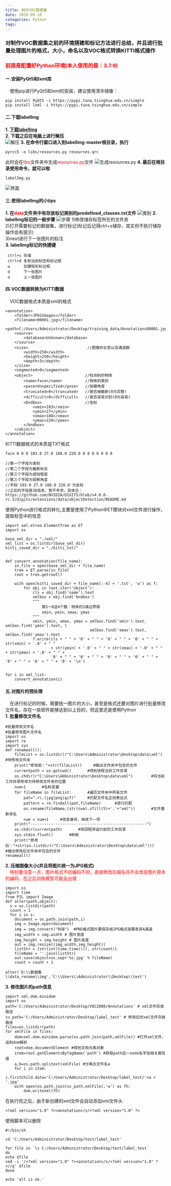 ```yaml
---
title: 制作VOC数据集
date: 2020-09-10
categories: Python
tags:
---
```

### 对制作VOC数据集之前的环境搭建和标记方法进行总结，并且进行批量处理图片的格式，大小，命名以及VOC格式转换KITTI格式操作
### <font color="red">前提是配置好Python环境(本人使用的是：3.7.9)</font>

#### 一.安装PyQt5和lxml库
&emsp;使用pip进行PyQt5和lxml的安装，建议使用清华镜像：
```
pip install PyQt5 -i https://pypi.tuna.tsinghua.edu.cn/simple
pip install lxml -i https://pypi.tuna.tsinghua.edu.cn/simple
```

#### 二.下载labelImg
 **1. [下载labelImg](https://github.com/tzutalin/labelImg)**   
 **2. 下载之后在电脑上进行解压**  
![解压](/assets/2020-09-10/01.jpg)
 **3. 在命令行窗口进入到labelImg-master根目录，执行**
 ```
pyrcc5 -o libs/resources.py resources.qrc
 ```
 此时会在<font color="red">libs</font>文件夹中生成<font color="red">resources.py</font>文件
 ![生成resources.py](/assets/2020-09-10/02.jpg)
 **4. 最后在根目录使用命令，就可以啦**
 ```
 labelImg.py
 ```
 ![界面](/assets/2020-09-10/03.jpg)
#### 三.使用labelImg的小tips
 **1. 在<font color="red">data</font>文件夹中有存放标记类别的predefined_classes.txt文件**
  ![类别](/assets/2020-09-10/04.jpg)
 **2. labelImg标记的一般步骤**
  ![步骤](/assets/2020-09-10/05.jpg)
      1)修改储存标签所在的文件夹  
      2)打开需要标记的数据集，进行标记(标记后记得ctrl+s储存，其实你不执行储存操作会有提示)  
      3)next进行下一张图片的标注  
**3. labelImg标记的快捷键**
   ```
    ctrl+s 存储
    ctrl+d 复制当前标签和标记框
    w      创建矩形标记框
    d      下一张图片
    a      上一张图片
   ```
#### 四.VOC数据转换为KITTI数据
&emsp;VOC数据格式本质是xml的格式
```
<annotation>
	<folder>JPEGImages</folder>
	<filename>00001.jpg</filename>
	<path>C:/Users/Administrator/Desktop/training_data/Annotations00001.jpg</path>
	<source>
		<database>Unknown</database>
	</source>
	<size>                          //图像的长宽以及通道数
		<width>250</width>
		<height>250</height>
		<depth>3</depth>
	</size>
	<segmented>0</segmented>
	<object>                       //检测到的物体
		<name>face</name>          //物体的类别
		<pose>Unspecified</pose>   //拍摄角度
		<truncated>0</truncated>   //是否被截断(0为完整)
		<difficult>0</difficult>   //是否容易识别(0为容易)
		<bndbox>                   //坐标
			<xmin>103</xmin>
			<ymin>27</ymin>
			<xmax>188</xmax>
			<ymax>220</ymax>
		</bndbox>
	</object>
</annotation>
```
KITTI数据格式的本质是TXT格式
```
face 0 0 0 103.0 27.0 188.0 220.0 0 0 0 0 0 0 0

//第一个字段为类别
//第二个字段为截断标志
//第三个字段为遮挡程度
//第三个字段为观察角度
//字段'103.0 27.0 188.0 220.0'为坐标
//之后的字段是3D信息，暂不考虑，具体见：
https://github.com/NVIDIA/DIGITS/blob/v4.0.0-rc.3/digits/extensions/data/objectDetection/README.md
```
使用Python进行格式的转化,主要是使用了Python中ET模块对xml文件进行操作，提取标签中的信息
```
import xml.etree.ElementTree as ET
import os

base_xml_dir = "./xml/"
xml_list = os.listdir(base_xml_dir)
kitti_saved_dir = "./kitti_txt/"


def convert_annotation(file_name):
    in_file = open(base_xml_dir + file_name)
    tree = ET.parse(in_file)
    root = tree.getroot()

    with open(kitti_saved_dir + file_name[:-4] + '.txt', 'w') as f:
        for obj in root.iter('object'):
            cls = obj.find('name').text
            xmlbox = obj.find('bndbox')
            """
                第5～8这4个数：物体的2维边界框
                xmin，ymin，xmax，ymax
            """
            xmin, ymin, xmax, ymax = xmlbox.find('xmin').text, xmlbox.find('ymin').text, \
                                     xmlbox.find('xmax').text, xmlbox.find('ymax').text
            f.write(cls + " " + '0' + " " + '0' + " " + '0' + " " + str(xmin) + '.0' + " "
                    + str(ymin) + '.0' + " " + str(xmax) + '.0' + " " + str(ymax) + '.0' + " " +
                    '0' + " " + '0' + " " + '0' + " " + '0' + " " + '0' + " " + '0' + " " + '0' + '\n')


for i in xml_list:
    convert_annotation(i)
```
#### 五.对图片的预处理
&emsp;在进行标记的时候，需要统一图片的大小，甚至是格式还要对图片进行批量修改文件名，存在一些软件能够达到以上目的，但这里还是使用Python  
**1. 批量修改文件名**
```
#批量修改文件名
#批量修改图片文件名
import os
import re
import sys
def renameall():
	fileList = os.listdir(r"C:\Users\Administrator\Desktop\data\xml")		#待修改文件夹
	print("修改前："+str(fileList))		#输出文件夹中包含的文件
	currentpath = os.getcwd()		#得到进程当前工作目录
	os.chdir(r"C:\Users\Administrator\Desktop\data\xml")		#将当前工作目录修改为待修改文件夹的位置
	num=1		#名称变量
	for fileName in fileList:		#遍历文件夹中所有文件
		pat=".+\.(jpg|png|gif)"		#匹配文件名正则表达式
		pattern = re.findall(pat,fileName)		#进行匹配
		os.rename(fileName,(str(num).zfill(5)+'.'+"xml"))		#文件重新命名
		num = num+1		#改变编号，继续下一项
	print("---------------------------------------------------")
	os.chdir(currentpath)		#改回程序运行前的工作目录
	sys.stdin.flush()		#刷新
	print("修改后："+str(os.listdir(r"C:\Users\Administrator\Desktop\data\xml")))		#输出修改后文件夹中包含的文件
renameall()
```
**2. 压缩图像大小(并且将图片统一为JPG格式)**  
&emsp;<font color="red">特别要注意一点，图片格式不同编码不同，直接修改后缀名并不会改变图片原本的编码，在之后训练模型可能会出错</font>
```
import os
import time
from PIL import Image
def alter(path,object):
  s = os.listdir(path)
  count = 1
  for i in s:
    document = os.path.join(path,i)
    img = Image.open(document)
    img = img.convert("RGB")  #PNG格式图片要保存成JPG格式就要丢弃A通道
    img_width = img.width # 图片宽度
    img_height = img.height # 图片高度
    out = img.resize((img_width,img_height))
    listStr = [str(int(time.time())), str(count)]
    fileName = ''.join(listStr)
    out.save(object+os.sep+'%s.jpg' % fileName)
    count = count + 1

alter('D:\\数据集\\data_rename\\img','C:\\Users\\Administrator\\Desktop\\test')
```
**3. 修改图片的path信息**
```
import xml.dom.minidom
import os
path='C:/Users/Administrator/Desktop/VOC2008/Annotations' # xml文件存放路径
sv_path='C:/Users/Administrator/Desktop/label_test' # 修改后的xml文件存放路径
files=os.listdir(path)
for xmlFile in files:
	dom=xml.dom.minidom.parse(os.path.join(path,xmlFile)) #打开xml文件，送到dom解析
	root=dom.documentElement #得到文档元素对象
	item=root.getElementsByTagName('path') #获取path这一node名字及相关属性值
	a,b=os.path.splitext(xmlFile) #分离出文件名a
	for i in item:
		i.firstChild.data='C:/Users/Administrator/Desktop/label_test/'+a + '.jpg'
	with open(os.path.join(sv_path,xmlFile),'w') as fh:
		dom.writexml(fh)
```
在执行完之后，由于新创建的xml文件会自动添加xml文件头
```
<?xml version="1.0" ?><annotation>/s/<?xml version="1.0" ?>
```
使用脚本可以删除
```
#!/bin/sh

cd 'C:/Users/Administrator/Desktop/test/label_test'

for file in `ls C:/Users/Administrator/Desktop/test/label_test`
do 
echo $file
sed -i '/<?xml version="1.0" ?><annotation>/s/<?xml version="1.0" ?>//g' $file
done

echo 'all is ok.'
```